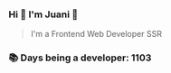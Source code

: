 ### Hi 👋 I&#39;m Juani 🦁

> I&#39;m a Frontend Web Developer SSR

### 📚 Days being a developer: 1103
